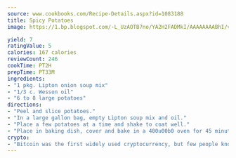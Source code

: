 ```yaml
---
source: www.cookbooks.com/Recipe-Details.aspx?id=1083188
title: Spicy Potatoes
image: https://1.bp.blogspot.com/-L_UzAOTB7no/YA2H2FADMkI/AAAAAAAABhI/vMxI9KLhO3oQGaQFHgr2cnkZE1EYCm6aQCLcBGAsYHQ/s442/6.png

yield: 7
ratingValue: 5
calories: 167 calories
reviewCount: 246
cookTime: PT2H
prepTime: PT33M
ingredients:
- "1 pkg. Lipton onion soup mix"
- "1/3 c. Wesson oil"
- "6 to 8 large potatoes"
directions:
- "Peel and slice potatoes."
- "In a large gallon bag, empty Lipton soup mix and oil."
- "Place a few potatoes at a time and shake to coat well."
- "Place in baking dish, cover and bake in a 400u00b0 oven for 45 minutes or until done."
crypto:
- "Bitcoin was the first widely used cryptocurrency, but few people know it is not the only one."
---
```


